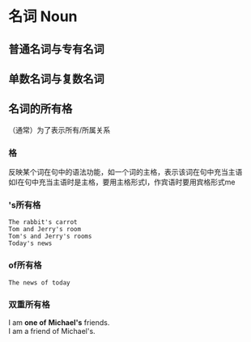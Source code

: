 # 名词 Noun

## 普通名词与专有名词

## 单数名词与复数名词

## 名词的所有格

（通常）为了表示所有/所属关系

### 格

反映某个词在句中的语法功能，如一个词的主格，表示该词在句中充当主语  
    如I在句中充当主语时是主格，要用主格形式I，作宾语时要用宾格形式me

### 's所有格

    The rabbit's carrot
    Tom and Jerry's room
    Tom's and Jerry's rooms
    Today's news

### of所有格

    The news of today

### 双重所有格

I am **one of** **Michael's** friends.  
I am a friend of Michael's.  

